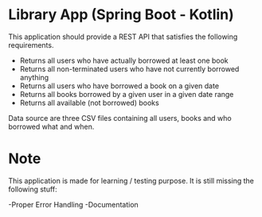 # Library App (Spring Boot - Kotlin) 

This application should provide a REST API that satisfies the following requirements.

- Returns all users who have actually borrowed at least one book
- Returns all non-terminated users who have not currently borrowed anything
- Returns all users who have borrowed a book on a given date
- Returns all books borrowed by a given user in a given date range
- Returns all available (not borrowed) books

Data source are three CSV files containing all users, books and who borrowed what and when.

# Note
This application is made for learning / testing purpose. It is still missing the following stuff:

-Proper Error Handling
-Documentation
